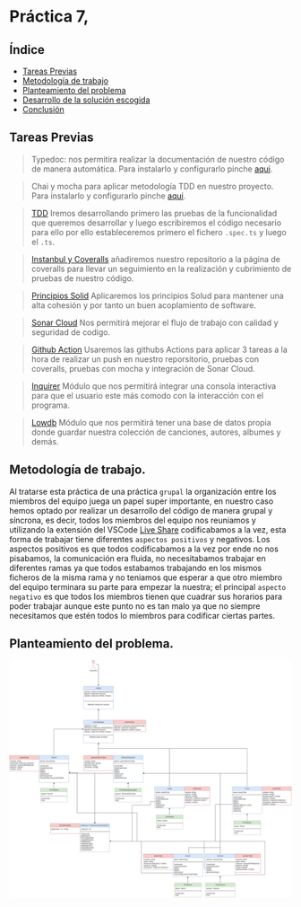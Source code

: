 # Práctica 7, 

## **Índice**
 * [Tareas Previas](#dv1)
 * [Metodología de trabajo](#dv2)
 * [Planteamiento del problema](#dv3)
 * [Desarrollo de la solución escogida](#dv4)
 * [Conclusión](#dv5)


<div id='dv1'/>

## Tareas Previas
> Typedoc: nos permitira realizar la documentación de nuestro código de manera automática. Para instalarlo y configurarlo pinche [aqui](https://drive.google.com/file/d/19LLLCuWg7u0TjjKz9q8ZhOXgbrKtPUme/view).

> Chai y mocha para aplicar metodología TDD en nuestro proyecto. Para instalarlo y configurarlo pinche [aqui](https://drive.google.com/file/d/1-z1oNOZP70WBDyhaaUijjHvFtqd6eAmJ/view).

> [TDD](https://en.wikipedia.org/wiki/Test-driven_development) Iremos desarrollando primero las pruebas de la funcionalidad que queremos desarrollar y luego escribiremos el código necesario para ello por ello estableceremos primero el fichero `.spec.ts` y luego el `.ts`.

> [Instanbul y Coveralls](https://coveralls.io/) añadiremos nuestro repositorio a la página de coveralls para llevar un seguimiento en la realización y cubrimiento de pruebas de nuestro código.

> [Principios Solid](https://profile.es/blog/principios-solid-desarrollo-software-calidad/) Aplicaremos los principios Solud para mantener una alta cohesión y por tanto un buen acoplamiento de software.

> [Sonar Cloud](https://sonarcloud.io/) Nos permitirá mejorar el flujo de trabajo con calidad y seguridad de codigo.

> [Github Action](https://github.com/features/actions) Usaremos las githubs Actions para aplicar 3 tareas a la hora de realizar un push en nuestro reporsitorio, pruebas con coveralls, pruebas con mocha y integración de Sonar Cloud.

> [Inquirer](https://www.npmjs.com/package/inquirer) Módulo que nos permitirá integrar una consola interactiva para que el usuario este más comodo con la interacción con el programa.

> [Lowdb](https://www.npmjs.com/package/lowdb) Módulo que nos permitirá tener una base de datos propia donde guardar nuestra colección de canciones, autores, albumes y demás.

<div id='dv2'/>

## Metodología de trabajo.

Al tratarse esta práctica de una práctica `grupal` la organización entre los miembros del equipo juega un papel super importante, en nuestro caso hemos optado por realizar un desarrollo del código de manera grupal y síncrona, es decir, todos los miembros del equipo nos reuniamos y utilizando la extensión del VSCode [Live Share](https://visualstudio.microsoft.com/es/services/live-share/) codificabamos a la vez, esta forma de trabajar tiene diferentes `aspectos positivos` y negativos. Los aspectos positivos es que todos codificabamos a la vez por ende no nos pisabamos, la comunicación era fluida, no necesitabamos trabajar en diferentes ramas ya que todos estabamos trabajando en los mismos ficheros de la misma rama y no teniamos que esperar a que otro miembro del equipo terminara su parte para empezar la nuestra; el principal `aspecto negativo` es que todos los miembros tienen que cuadrar sus horarios para poder trabajar aunque este punto no es tan malo ya que no siempre necesitamos que estén todos lo miembros para codificar ciertas partes.


<div id='dv3'/>

## Planteamiento del problema.
![](./img/diagrama.png)




